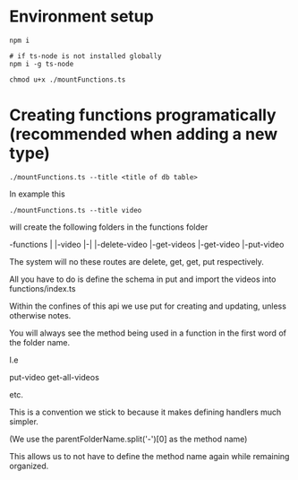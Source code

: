 # Environment setup

```
npm i 

# if ts-node is not installed globally
npm i -g ts-node

chmod u+x ./mountFunctions.ts
```

# Creating functions programatically (recommended when adding a new type)

```
./mountFunctions.ts --title <title of db table>
```

In example this

```
./mountFunctions.ts --title video
```

will create the following folders in the functions folder

-functions
|
|-video
|-|
  |-delete-video
  |-get-videos
  |-get-video
  |-put-video

The system will no these routes are delete, get, get, put respectively.

All you have to do is define the schema in put and import the videos into functions/index.ts


Within the confines of this api we use put for creating and updating, unless otherwise notes.

You will always see the method being used in a function in the first word of the folder name.

I.e

put-video
get-all-videos

etc.

This is a convention we stick to because it makes defining handlers much simpler.

(We use the parentFolderName.split('-')[0] as the method name)

This allows us to not have to define the method name again while remaining organized.




